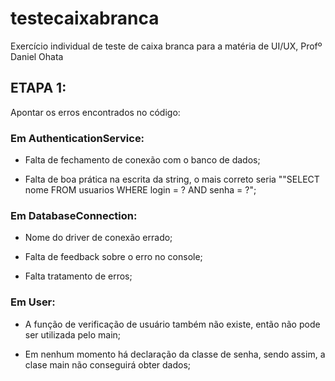 # testecaixabranca
Exercício individual de teste de caixa branca para a matéria de UI/UX, Profº Daniel Ohata

## ETAPA 1:
Apontar os erros encontrados no código:

### Em AuthenticationService:
* Falta de fechamento de conexão com o banco de dados;

* Falta de boa prática na escrita da string, o mais correto seria ""SELECT nome FROM usuarios WHERE login = ? AND senha = ?";

### Em DatabaseConnection:

* Nome do driver de conexão errado;

* Falta de feedback sobre o erro no console;

 * Falta tratamento de erros;

### Em User:

* A função de verificação de usuário também não existe, então não pode ser utilizada pelo main;
    
* Em nenhum momento há declaração da classe de senha, sendo assim, a clase main não conseguirá obter dados;

